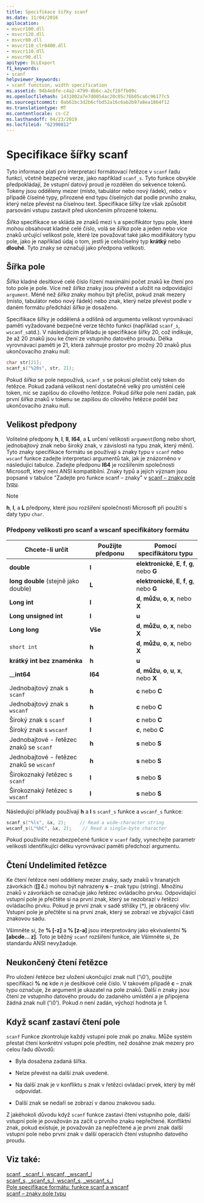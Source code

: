 ```yaml
---
title: Specifikace šířky scanf
ms.date: 11/04/2016
apilocation:
- msvcr100.dll
- msvcr120.dll
- msvcr80.dll
- msvcr110_clr0400.dll
- msvcr110.dll
- msvcr90.dll
apitype: DLLExport
f1_keywords:
- scanf
helpviewer_keywords:
- scanf function, width specification
ms.assetid: 94b4e8fe-c4a2-4799-8b6c-a2cf28ffb09c
ms.openlocfilehash: 1431002a7e7d0054ac20c05c76b05cabc96177c5
ms.sourcegitcommit: 0ab61bc3d2b6cfbd52a16c6ab2b97a8ea1864f12
ms.translationtype: MT
ms.contentlocale: cs-CZ
ms.lasthandoff: 04/23/2019
ms.locfileid: "62390812"
---
```

# <a name="scanf-width-specification"></a>Specifikace šířky scanf

Tyto informace platí pro interpretaci formátovací řetězce v `scanf` řadu funkcí, včetně bezpečné verze, jako například `scanf_s`. Tyto funkce obvykle předpokládají, že vstupní datový proud je rozdělen do sekvence tokenů. Tokeny jsou odděleny mezer (místo, tabulátor nebo nový řádek), nebo v případě číselné typy, přirozené end typu číselných dat podle prvního znaku, který nelze převést na číselnou text. Specifikace šířky lze však způsobit parsování vstupu zastavit před ukončením přirozené tokenu.

*Šířka* specifikace se skládá ze znaků mezi `%` a specifikátor typu pole, které mohou obsahovat kladné celé číslo, volá se *šířka* pole a jeden nebo více znaků určující velikost pole, které lze považovat také jako modifikátory typu pole, jako je například údaj o tom, jestli je celočíselný typ **krátký** nebo **dlouhé**. Tyto znaky se označují jako předpona velikosti.

## <a name="the-width-field"></a>Šířka pole

*Šířka* kladné desítkové celé číslo řízení maximální počet znaků ke čtení pro toto pole je pole. Více než *šířka* znaky jsou převést a uložit na odpovídající `argument`. Méně než *šířka* znaky mohou být přečíst, pokud znak mezery (místo, tabulátor nebo nový řádek) nebo znak, který nelze převést podle v daném formátu předchází *šířka* je dosaženo.

Specifikace šířky je oddělená a odlišná od argumentu velikost vyrovnávací paměti vyžadované bezpečné verze těchto funkcí (například `scanf_s`, `wscanf_s`atd.). V následujícím příkladu je specifikace šířky 20, což indikuje, že až 20 znaků jsou ke čtení ze vstupního datového proudu. Délka vyrovnávací paměti je 21, která zahrnuje prostor pro možný 20 znaků plus ukončovacího znaku null:

```C
char str[21];
scanf_s("%20s", str, 21);
```

Pokud *šířka* se pole nepoužívá, `scanf_s` se pokusí přečíst celý token do řetězce. Pokud zadaná velikost není dostatečně velký pro umístění celé token, nic se zapíšou do cílového řetězce. Pokud *šířka* pole není zadán, pak první *šířka* znaků v tokenu se zapíšou do cílového řetězce podél bez ukončovacího znaku null.

## <a name="the-size-prefix"></a>Velikost předpony

Volitelné předpony **h**, **l**, **ll**, **I64**, a **L** určení velikosti `argument`(long nebo short, jednobajtový znak nebo široký znak, v závislosti na typu znak, který mění). Tyto znaky specifikace formátu se používají s znaky typu v `scanf` nebo `wscanf` funkce zadejte interpretaci argumentů tak, jak je znázorněno v následující tabulce. Zadejte předponu **I64** je rozšířením společnosti Microsoft, který není ANSI kompatibilní. Znaky typů a jejich význam jsou popsané v tabulce "Zadejte pro funkce scanf – znaky" v [scanf – znaky pole typu](../c-runtime-library/scanf-type-field-characters.md).

> [!NOTE]
> **h**, **l**, a **L** předpony, které jsou rozšíření společnosti Microsoft při použití s daty typu `char`.

### <a name="size-prefixes-for-scanf-and-wscanf-format-type-specifiers"></a>Předpony velikosti pro scanf a wscanf specifikátory formátu

|Chcete-li určit|Použijte předponu|Pomocí specifikátoru typu|
|----------------|----------------|-------------------------|
|**double**|**l**|**elektronické**, **E**, **f**, **g**, nebo **G**|
|**long double** (stejně jako double)|**L**|**elektronické**, **E**, **f**, **g**, nebo **G**|
|**Long int**|**l**|**d**, **můžu**, **o**, **x**, nebo **X**|
|**Long unsigned int**|**l**|**u**|
|**Long long**|**Vše**|**d**, **můžu**, **o**, **x**, nebo **X**|
|`short int`|**h**|**d**, **můžu**, **o**, **x**, nebo **X**|
|**krátký int bez znaménka**|**h**|**u**|
|__**int64**|**I64**|**d**, **můžu**, **o**, **u**, **x**, nebo **X**|
|Jednobajtový znak s `scanf`|**h**|**c** nebo **C**|
|Jednobajtový znak s `wscanf`|**h**|**c** nebo **C**|
|Široký znak s `scanf`|**l**|**c** nebo **C**|
|Široký znak s `wscanf`|**l**|**c**, nebo **C**|
|Jednobajtové - řetězec znaků se `scanf`|**h**|**s** nebo **S**|
|Jednobajtové - řetězec znaků se `wscanf`|**h**|**s** nebo **S**|
|Širokoznaký řetězec s `scanf`|**l**|**s** nebo **S**|
|Širokoznaký řetězec s `wscanf`|**l**|**s** nebo **S**|

Následující příklady používají **h** a **l** s `scanf_s` funkce a `wscanf_s` funkce:

```C
scanf_s("%ls", &x, 2);     // Read a wide-character string
wscanf_s(L"%hC", &x, 2);    // Read a single-byte character
```

Pokud používáte nezabezpečené funkce v `scanf` řady, vynechejte parametr velikosti identifikující délku vyrovnávací paměti předchozí argumentu.

## <a name="reading-undelimited-strings"></a>Čtení Undelimited řetězce

Ke čtení řetězce není odděleny mezer znaky, sady znaků v hranatých závorkách (**[] č.**) mohou být nahrazeny **s** – znak typu (string). Množinu znaků v závorkách se označuje jako řetězec ovládacího prvku. Odpovídající vstupní pole je přečtěte si na první znak, který se nezobrazí v řetězci ovládacího prvku. Pokud je první znak v sadě stříšky (**^**), je obrácený vliv: Vstupní pole je přečtěte si na první znak, který se zobrazí ve zbývající části znakovou sadu.

Všimněte si, že **% [-z]** a **% [z-a]** jsou interpretovány jako ekvivalentní **% [abcde... z]**. Toto je běžný `scanf` rozšíření funkce, ale Všimněte si, že standardu ANSI nevyžaduje.

## <a name="reading-unterminated-strings"></a>Neukončený čtení řetězce

Pro uložení řetězce bez uložení ukončující znak null ('\0'), použijte specifikaci **%** <em>n</em>**c** kde *n* je desítkové celé číslo. V takovém případě **c** – znak typu označuje, že argument je ukazatel na pole znaků. Další *n* znaky jsou čtení ze vstupního datového proudu do zadaného umístění a je připojena žádná znak null ('\0'). Pokud *n* není zadán, výchozí hodnota je 1.

## <a name="when-scanf-stops-reading-a-field"></a>Když scanf zastaví čtení pole

`scanf` Funkce zkontroluje každý vstupní pole znak po znaku. Může systém přestat čtení konkrétní vstupní pole předtím, než dosáhne znak mezery pro celou řadu důvodů:

- Byla dosažena zadaná šířka.

- Nelze převést na další znak uvedené.

- Na další znak je v konfliktu s znak v řetězci ovládací prvek, který by měl odpovídat.

- Další znak se nedaří se zobrazí v danou znakovou sadu.

Z jakéhokoli důvodu když `scanf` funkce zastaví čtení vstupního pole, další vstupní pole je považován za začít u prvního znaku nepřečtené. Konfliktní znak, pokud existuje, je považován za nepřečtené a je první znak další vstupní pole nebo první znak v další operacích čtení vstupního datového proudu.

## <a name="see-also"></a>Viz také:

[scanf, _scanf_l, wscanf, _wscanf_l](../c-runtime-library/reference/scanf-scanf-l-wscanf-wscanf-l.md)<br/>
[scanf_s, _scanf_s_l, wscanf_s, _wscanf_s_l](../c-runtime-library/reference/scanf-s-scanf-s-l-wscanf-s-wscanf-s-l.md)<br/>
[Pole specifikace formátu: funkce scanf a wscanf](../c-runtime-library/format-specification-fields-scanf-and-wscanf-functions.md)<br/>
[scanf – znaky pole typu](../c-runtime-library/scanf-type-field-characters.md)<br/>
